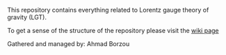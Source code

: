 This repository contains everything related to Lorentz gauge theory of gravity (LGT).

To get a sense of the structure of the repository please visit the  <a href="https://github.com/ahmadborzou/Lorentz-Gauge-Theory-Of-Gravity-LGT/wiki">wiki page</a>

Gathered and managed by: Ahmad Borzou
